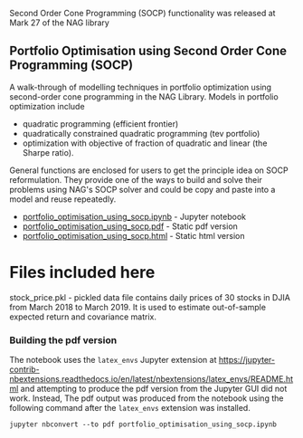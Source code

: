 Second Order Cone Programming (SOCP) functionality was released at Mark 27 of the NAG library

## Portfolio Optimisation using Second Order Cone Programming (SOCP)

A walk-through of modelling techniques in portfolio optimization using second-order cone programming in the NAG Library. Models in portfolio optimization include

* quadratic programming (efficient frontier)
* quadratically constrained quadratic programming (tev portfolio)
* optimization with objective of fraction of quadratic and linear (the Sharpe ratio).

General functions are enclosed for users to get the principle idea on SOCP reformulation. They provide one of the ways to build and solve their problems using NAG's SOCP solver and could be copy and paste into a model and reuse repeatedly.               

* [portfolio_optimisation_using_socp.ipynb](./portfolio_optimisation_using_socp.ipynb) - Jupyter notebook
* [portfolio_optimisation_using_socp.pdf](./static/portfolio_optimisation_using_socp.pdf) - Static pdf version
* [portfolio_optimisation_using_socp.html](./static/portfolio_optimisation_using_socp.html) - Static html version


# Files included here 

stock_price.pkl - pickled data file contains daily prices of 30 stocks in
                  DJIA from March 2018 to March 2019. It is used to estimate
                  out-of-sample expected return and covariance matrix.


### Building the pdf version

The notebook uses the `latex_envs` Jupyter extension at https://jupyter-contrib-nbextensions.readthedocs.io/en/latest/nbextensions/latex_envs/README.html and attempting to produce the pdf version from the Jupyter GUI did not work. Instead, The pdf output was produced from the notebook using the following command after the `latex_envs` extension was installed.

```
jupyter nbconvert --to pdf portfolio_optimisation_using_socp.ipynb
```


